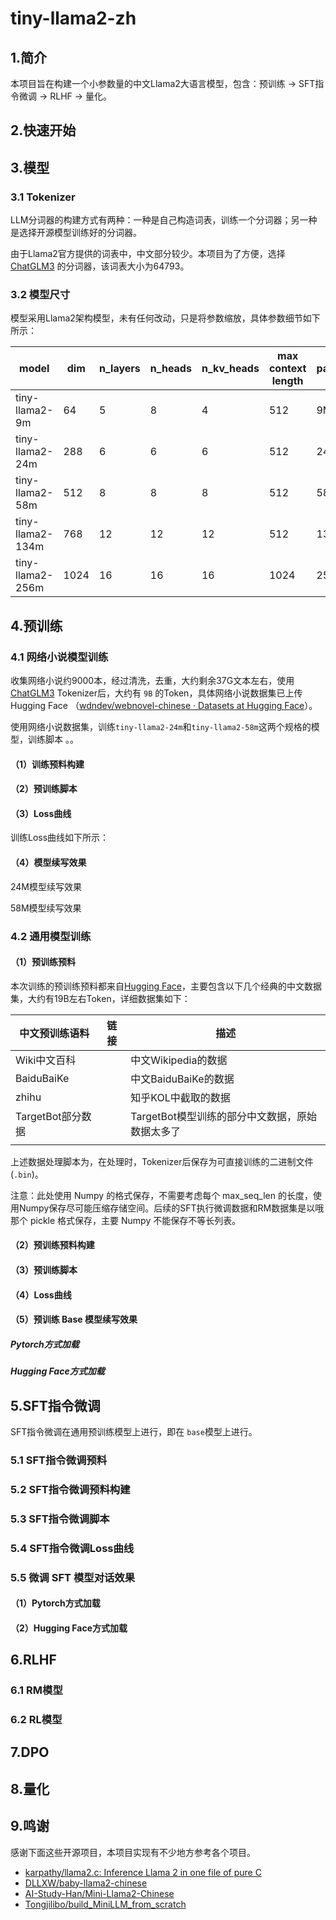 # tiny-llama2-zh

## 1.简介

本项目旨在构建一个小参数量的中文Llama2大语言模型，包含：预训练 -> SFT指令微调 -> RLHF -> 量化。







## 2.快速开始



## 3.模型

### 3.1 Tokenizer

LLM分词器的构建方式有两种：一种是自己构造词表，训练一个分词器；另一种是选择开源模型训练好的分词器。

由于Llama2官方提供的词表中，中文部分较少。本项目为了方便，选择 [ChatGLM3](https://huggingface.co/THUDM/chatglm3-6b) 的分词器，该词表大小为64793。

### 3.2 模型尺寸

模型采用Llama2架构模型，未有任何改动，只是将参数缩放，具体参数细节如下所示：

| model            | dim  | n_layers | n_heads | n_kv_heads | max context length | params | vocab size |
| ---------------- | ---- | -------- | ------- | ---------- | ------------------ | ------ | ---------- |
| tiny-llama2-9m   | 64   | 5        | 8       | 4          | 512                | 9M     | 64793      |
| tiny-llama2-24m  | 288  | 6        | 6       | 6          | 512                | 24M    | 64793      |
| tiny-llama2-58m  | 512  | 8        | 8       | 8          | 512                | 58M    | 64793      |
| tiny-llama2-134m | 768  | 12       | 12      | 12         | 512                | 134M   | 64793      |
| tiny-llama2-256m | 1024 | 16       | 16      | 16         | 1024               | 256M   | 64793      |





## 4.预训练

### 4.1 网络小说模型训练

收集网络小说约9000本，经过清洗，去重，大约剩余37G文本左右，使用 [ChatGLM3](https://huggingface.co/THUDM/chatglm3-6b)  Tokenizer后，大约有 `9B` 的Token，具体网络小说数据集已上传 Hugging Face （[wdndev/webnovel-chinese · Datasets at Hugging Face](https://huggingface.co/datasets/wdndev/webnovel-chinese)）。

使用网络小说数据集，训练`tiny-llama2-24m`和`tiny-llama2-58m`这两个规格的模型，训练脚本 。。

#### （1）训练预料构建



#### （2）预训练脚本



#### （3）Loss曲线

训练Loss曲线如下所示：



#### （4）模型续写效果

24M模型续写效果



58M模型续写效果



### 4.2 通用模型训练

#### （1）预训练预料

本次训练的预训练预料都来自[Hugging Face](https://huggingface.co/)，主要包含以下几个经典的中文数据集，大约有19B左右Token，详细数据集如下：

| 中文预训练语料    | 链接 | 描述                                            |
| ----------------- | ---- | ----------------------------------------------- |
| Wiki中文百科      |      | 中文Wikipedia的数据                             |
| BaiduBaiKe        |      | 中文BaiduBaiKe的数据                            |
| zhihu             |      | 知乎KOL中截取的数据                             |
| TargetBot部分数据 |      | TargetBot模型训练的部分中文数据，原始数据太多了 |
|                   |      |                                                 |

上述数据处理脚本为，在处理时，Tokenizer后保存为可直接训练的二进制文件(`.bin`)。

注意：此处使用 Numpy 的格式保存，不需要考虑每个 max_seq_len 的长度，使用Numpy保存尽可能压缩存储空间。后续的SFT执行微调数据和RM数据集是以哦那个 pickle 格式保存，主要 Numpy 不能保存不等长列表。

#### （2）预训练预料构建





#### （3）预训练脚本





#### （4）Loss曲线





#### （5）预训练 Base 模型续写效果

##### Pytorch方式加载





##### Hugging Face方式加载







## 5.SFT指令微调

SFT指令微调在通用预训练模型上进行，即在 `base`模型上进行。

### 5.1 SFT指令微调预料



### 5.2 SFT指令微调预料构建



### 5.3 SFT指令微调脚本



### 5.4 SFT指令微调Loss曲线





### 5.5  微调 SFT 模型对话效果



#### （1）Pytorch方式加载





#### （2）Hugging Face方式加载









## 6.RLHF

### 6.1 RM模型





### 6.2 RL模型





## 7.DPO





## 8.量化



## 9.鸣谢

感谢下面这些开源项目，本项目实现有不少地方参考各个项目。

- [karpathy/llama2.c: Inference Llama 2 in one file of pure C ](https://github.com/karpathy/llama2.c)
- [DLLXW/baby-llama2-chinese](https://github.com/DLLXW/baby-llama2-chinese)
- [AI-Study-Han/Mini-Llama2-Chinese](https://github.com/AI-Study-Han/Mini-Llama2-Chinese)
- [Tongjilibo/build_MiniLLM_from_scratch](https://github.com/Tongjilibo/build_MiniLLM_from_scratch?tab=readme-ov-file)

